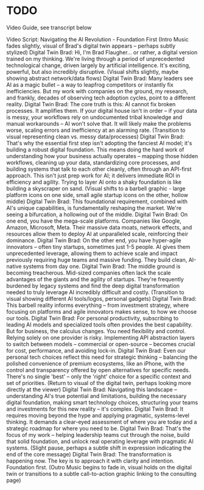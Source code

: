 # TODO

Video Guide, see transcript below

Video Script: Navigating the AI Revolution - Foundation First
(Intro Music fades slightly, visual of Brad's digital twin appears – perhaps subtly stylized)
Digital Twin Brad: Hi, I'm Brad Flaugher... or rather, a digital version trained on my thinking. We're living through a period of unprecedented technological change, driven largely by artificial intelligence. It's exciting, powerful, but also incredibly disruptive.
(Visual shifts slightly, maybe showing abstract network/data flows)
Digital Twin Brad: Many leaders see AI as a magic bullet – a way to leapfrog competitors or instantly fix inefficiencies. But my work with companies on the ground, my research, and frankly, decades of observing tech adoption cycles, point to a different reality.
Digital Twin Brad: The core truth is this: AI cannot fix broken processes. It amplifies them. If your digital house isn't in order – if your data is messy, your workflows rely on undocumented tribal knowledge and manual workarounds – AI won't solve that. It will likely make the problems worse, scaling errors and inefficiency at an alarming rate.
(Transition to visual representing clean vs. messy data/processes)
Digital Twin Brad: That's why the essential first step isn't adopting the fanciest AI model; it's building a robust digital foundation. This means doing the hard work of understanding how your business actually operates – mapping those hidden workflows, cleaning up your data, standardizing core processes, and building systems that talk to each other cleanly, often through an API-first approach. This isn't just prep work for AI; it delivers immediate ROI in efficiency and agility. Trying to layer AI onto a shaky foundation is like building a skyscraper on sand.
(Visual shifts to a barbell graphic - large platform icons on one side, small agile startup icons on the other, hollow middle)
Digital Twin Brad: This foundational requirement, combined with AI's unique capabilities, is fundamentally reshaping the market. We're seeing a bifurcation, a hollowing out of the middle.
Digital Twin Brad: On one end, you have the mega-scale platforms. Companies like Google, Amazon, Microsoft, Meta. Their massive data moats, network effects, and resources allow them to deploy AI at unparalleled scale, reinforcing their dominance.
Digital Twin Brad: On the other end, you have hyper-agile innovators – often tiny startups, sometimes just 1-5 people. AI gives them unprecedented leverage, allowing them to achieve scale and impact previously requiring huge teams and massive funding. They build clean, AI-native systems from day one.
Digital Twin Brad: The middle ground is becoming treacherous. Mid-sized companies often lack the scale advantages of the giants and the agility of startups. They're frequently burdened by legacy systems and find the deep digital transformation needed to truly leverage AI incredibly difficult and costly.
(Transition to visual showing different AI tools/logos, personal gadgets)
Digital Twin Brad: This barbell reality informs everything – from investment strategy, where focusing on platforms and agile innovators makes sense, to how we choose our tools.
Digital Twin Brad: For personal productivity, subscribing to leading AI models and specialized tools often provides the best capability. But for business, the calculus changes. You need flexibility and control. Relying solely on one provider is risky. Implementing API abstraction layers to switch between models – commercial or open-source – becomes crucial for cost, performance, and avoiding lock-in.
Digital Twin Brad: Even our personal tech choices reflect this need for strategic thinking – balancing the polished convenience of premium ecosystems, like an iPhone, with the control and transparency offered by open alternatives for specific needs. There's no single 'best' – only the 'right' choice for a specific context and set of priorities.
(Return to visual of the digital twin, perhaps looking more directly at the viewer)
Digital Twin Brad: Navigating this landscape – understanding AI's true potential and limitations, building the necessary digital foundation, making smart technology choices, structuring your teams and investments for this new reality – it's complex.
Digital Twin Brad: It requires moving beyond the hype and applying pragmatic, systems-level thinking. It demands a clear-eyed assessment of where you are today and a strategic roadmap for where you need to be.
Digital Twin Brad: That's the focus of my work – helping leadership teams cut through the noise, build that solid foundation, and unlock real operating leverage with pragmatic AI systems.
(Slight pause, perhaps a subtle shift in expression indicating the end of the core message)
Digital Twin Brad: The transformation is happening now. The key is to approach it with clarity and intention. Foundation first.
(Outro Music begins to fade in, visual holds on the digital twin or transitions to a subtle call-to-action graphic linking to the consulting page)

